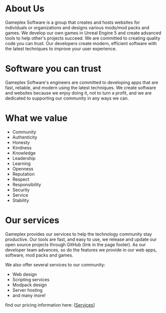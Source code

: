 # About Us

Gameplex Software is a group that creates and hosts websites for individuals or organizations and designs various mods/mod packs and games. We develop our own games in Unreal Engine 5 and create advanced tools to help other's projects succeed. We are committed to creating quality code you can trust. Our developers create modern, efficient software with the latest techniques to improve your user experience.

# Software you can trust

Gameplex Software's engineers are committed to developing apps that are fast, reliable, and modern using the latest techniques. We create software and websites because we enjoy doing it, not to turn a profit, and we are dedicated to supporting our community in any ways we can.

# What we value

-   Community
-   Authenticity
-   Honesty
-   Kindness
-   Knowledge
-   Leadership
-   Learning
-   Openness
-   Reputation
-   Respect
-   Responsibility
-   Security
-   Service
-   Stability

# Our services

Gameplex provides our services to help the technology community stay productive. Our tools are fast, and easy to use, we release and update our open source projects through GitHub (link in the page footer). As our developer team advances, so do the features we provide in our web apps, software, mod packs and games.

We also offer several services to our community:

-  Web design
-  Scripting services
-  Modpack design
-  Server hosting
-  and many more!

find our pricing information here: [[Services](https://opencollective.com/redirect?url=https%3A%2F%2Fgameplexsoftware.com%2Fservices)]
